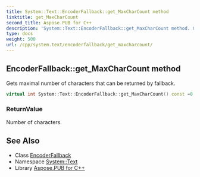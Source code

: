 ```yaml
---
title: System::Text::EncoderFallback::get_MaxCharCount method
linktitle: get_MaxCharCount
second_title: Aspose.PUB for C++
description: 'System::Text::EncoderFallback::get_MaxCharCount method. Gets maximal number of characters that can be returned by fallback in C++.'
type: docs
weight: 500
url: /cpp/system.text/encoderfallback/get_maxcharcount/
---
```

## EncoderFallback::get_MaxCharCount method


Gets maximal number of characters that can be returned by fallback.

```cpp
virtual int System::Text::EncoderFallback::get_MaxCharCount() const =0
```


### ReturnValue

Number of characters.

## See Also

* Class [EncoderFallback](../)
* Namespace [System::Text](../../)
* Library [Aspose.PUB for C++](../../../)
